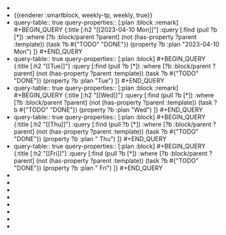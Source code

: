 -
- {{renderer :smartblock, weekly-tp, weekly, true}}
- query-table:: true
  query-properties:: [:plan :block :remark]
  #+BEGIN_QUERY
  {:title [:h2 "[[2023-04-10 Mon]]"]
   :query [:find (pull ?b [*])
       :where
       [?b :block/parent ?parent]
       (not (has-property ?parent :template))
       (task ?b #{"TODO" "DONE"})
       (property ?b :plan "2023-04-10 Mon")
  ]}
  #+END_QUERY
- query-table:: true
  query-properties:: [:plan :block]
  #+BEGIN_QUERY
  {:title [:h2 "[[Tue]]"]
   :query [:find (pull ?b [*])
         :where
         [?b :block/parent ?parent]
         (not (has-property ?parent :template))
         (task ?b #{"TODO" "DONE"})
         (property ?b :plan "Tue")
  ]}
  #+END_QUERY
- query-table:: true
  query-properties:: [:plan :block :remark]
  #+BEGIN_QUERY
  {:title [:h2 "[[Wed]]"]
   :query [:find (pull ?b [*])
         :where
         [?b :block/parent ?parent]
         (not (has-property ?parent :template))
         (task ?b #{"TODO" "DONE"})
         (property ?b :plan "Wed")
  ]}
  #+END_QUERY
- query-table:: true
  query-properties:: [:plan :block]
  #+BEGIN_QUERY
  {:title [:h2 "[[Thu]]"]
   :query [:find (pull ?b [*])
         :where
         [?b :block/parent ?parent]
         (not (has-property ?parent :template))
         (task ?b #{"TODO" "DONE"})
         (property ?b :plan " Thu")
  ]}
  #+END_QUERY
- query-table:: true
  query-properties:: [:plan :block]
  #+BEGIN_QUERY
  {:title [:h2 "[[Fri]]"]
   :query [:find (pull ?b [*])
         :where
         [?b :block/parent ?parent]
         (not (has-property ?parent :template))
         (task ?b #{"TODO" "DONE"})
         (property ?b :plan " Fri")
  ]}
  #+END_QUERY
-
-
-
-
-
-
-
-